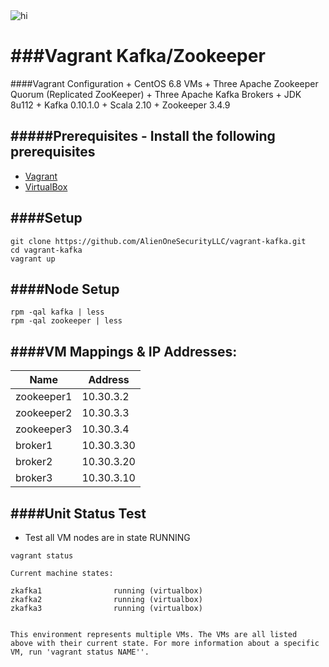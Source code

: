 <img src="https://github.com/AlienOneSecurityLLC/vagrant-kafka/blob/master/images/Kafka-Zookeeper-Pub-Sub.png" alt="hi" class="inline"/>

###Vagrant Kafka/Zookeeper 
=============
####Vagrant Configuration
    + CentOS 6.8 VMs
    + Three Apache Zookeeper Quorum (Replicated ZooKeeper)
    + Three Apache Kafka Brokers 
    + JDK 8u112
    + Kafka 0.10.1.0 
    + Scala 2.10 
    + Zookeeper 3.4.9 

#####Prerequisites - Install the following prerequisites 
-------------------------
+ [Vagrant](https://www.vagrantup.com/downloads.html)
+ [VirtualBox](https://www.virtualbox.org/wiki/Downloads)

####Setup
-------------------------
```
git clone https://github.com/AlienOneSecurityLLC/vagrant-kafka.git
cd vagrant-kafka 
vagrant up
```
####Node Setup 
--------------------------
```
rpm -qal kafka | less
rpm -qal zookeeper | less
```

####VM Mappings & IP Addresses:
--------------------------

| Name        | Address|
|-------------|-----------|
|zookeeper1   | 10.30.3.2 |
|zookeeper2   | 10.30.3.3 |
|zookeeper3   | 10.30.3.4 |
|broker1      | 10.30.3.30|
|broker2      | 10.30.3.20|
|broker3      | 10.30.3.10|


####Unit Status Test 
-------------------------

+ Test all VM nodes are in state RUNNING 

```
vagrant status
```

```
Current machine states:

zkafka1                running (virtualbox)
zkafka2                running (virtualbox)
zkafka3                running (virtualbox)


This environment represents multiple VMs. The VMs are all listed
above with their current state. For more information about a specific
VM, run 'vagrant status NAME''.
```
